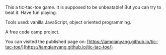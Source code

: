 This a tic-tac-toe game. It is supposed to be unbeatable! But you can try to beat it. Have fun playing.

Tools used: vanilla JavaScript, object oriented programming.

A free code camp project.

You can visited the published page on: [https://iamqianyang.github.io/tic-tac-toe/](https://iamqianyang.github.io/tic-tac-toe/)